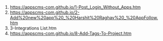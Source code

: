 1. https://appscms-com.github.io/1-Post_Login_Without_Apps.htm
2. https://appscms-com.github.io/2-Add%20new%20app%20_%20Harshit%20Raghav%20_%20AppFollow.htm
3. 3-Integrations List.htm
7. https://appscms-com.github.io/8-Add-Tags-To-Project.htm
